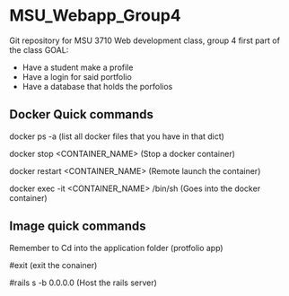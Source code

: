 # MSU_Webapp_Group4
Git repository for MSU 3710 Web development class, group 4 first part of the class
GOAL:
- Have a student make a profile
- Have a login for said portfolio
- Have a database that holds the porfolios


## Docker Quick commands

docker ps -a 
(list all docker files that you have in that dict)

docker stop <CONTAINER_NAME>
(Stop a docker container)

docker restart <CONTAINER_NAME>
(Remote launch the container)

docker exec -it <CONTAINER_NAME> /bin/sh
(Goes into the docker container)
## Image quick commands

Remember to Cd into the application folder (protfolio app)

#exit
(exit the conainer)

#rails s -b 0.0.0.0
(Host the rails server)
